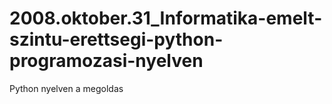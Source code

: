 # 2008.oktober.31_Informatika-emelt-szintu-erettsegi-python-programozasi-nyelven
Python nyelven a megoldas
